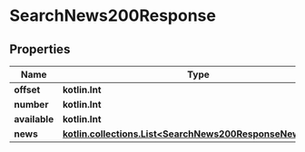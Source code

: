 
# SearchNews200Response

## Properties
| Name | Type | Description | Notes |
| ------------ | ------------- | ------------- | ------------- |
| **offset** | **kotlin.Int** |  |  [optional] |
| **number** | **kotlin.Int** |  |  [optional] |
| **available** | **kotlin.Int** |  |  [optional] |
| **news** | [**kotlin.collections.List&lt;SearchNews200ResponseNewsInner&gt;**](SearchNews200ResponseNewsInner.md) |  |  [optional] |



